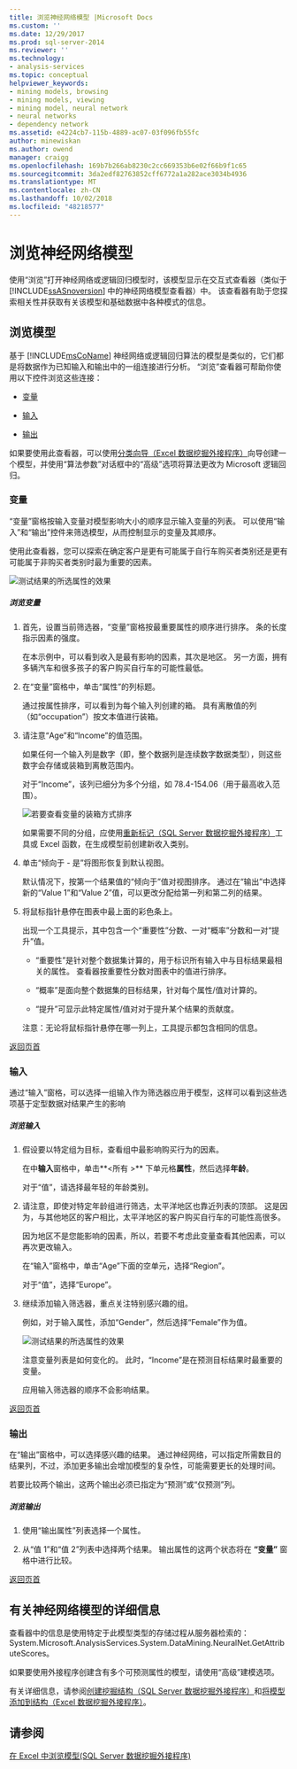 ```yaml
---
title: 浏览神经网络模型 |Microsoft Docs
ms.custom: ''
ms.date: 12/29/2017
ms.prod: sql-server-2014
ms.reviewer: ''
ms.technology:
- analysis-services
ms.topic: conceptual
helpviewer_keywords:
- mining models, browsing
- mining models, viewing
- mining model, neural network
- neural networks
- dependency network
ms.assetid: e4224cb7-115b-4889-ac07-03f096fb55fc
author: minewiskan
ms.author: owend
manager: craigg
ms.openlocfilehash: 169b7b266ab8230c2cc669353b6e02f66b9f1c65
ms.sourcegitcommit: 3da2edf82763852cff6772a1a282ace3034b4936
ms.translationtype: MT
ms.contentlocale: zh-CN
ms.lasthandoff: 10/02/2018
ms.locfileid: "48218577"
---
```

# <a name="browsing-a-neural-network-model"></a>浏览神经网络模型
  使用“浏览”打开神经网络或逻辑回归模型时，该模型显示在交互式查看器（类似于 [!INCLUDE[ssASnoversion](../includes/ssasnoversion-md.md)] 中的神经网络模型查看器）中。 该查看器有助于您探索相关性并获取有关该模型和基础数据中各种模式的信息。  
  
##  <a name="BKMK_Tabs"></a> 浏览模型  
 基于 [!INCLUDE[msCoName](../includes/msconame-md.md)] 神经网络或逻辑回归算法的模型是类似的，它们都是将数据作为已知输入和输出中的一组连接进行分析。 “浏览”查看器可帮助你使用以下控件浏览这些连接：  
  
-   [变量](#BKMK_Variables)  
  
-   [输入](#BKMK_Inputs)  
  
-   [输出](#BKMK_Outputs)  
  
 如果要使用此查看器，可以使用[分类向导（Excel 数据挖掘外接程序）](classify-wizard-data-mining-add-ins-for-excel.md)向导创建一个模型，并使用“算法参数”对话框中的“高级”选项将算法更改为 Microsoft 逻辑回归。  
  
###  <a name="BKMK_Variables"></a> 变量  
 “变量”窗格按输入变量对模型影响大小的顺序显示输入变量的列表。 可以使用“输入”和“输出”控件来筛选模型，从而控制显示的变量及其顺序。  
  
 使用此查看器，您可以探索在确定客户是更有可能属于自行车购买者类别还是更有可能属于非购买者类别时最为重要的因素。  
  
 ![测试结果的所选属性的效果](media/dm13-neuralnet-agebuyer1.gif "测试对所选属性的结果的影响")  
  
##### <a name="explore-variables"></a>浏览变量  
  
1.  首先，设置当前筛选器，“变量”窗格按最重要属性的顺序进行排序。 条的长度指示因素的强度。  
  
     在本示例中，可以看到收入是最有影响的因素，其次是地区。 另一方面，拥有多辆汽车和很多孩子的客户购买自行车的可能性最低。  
  
2.  在“变量”窗格中，单击“属性”的列标题。  
  
     通过按属性排序，可以看到为每个输入列创建的箱。 具有离散值的列（如“occupation”）按文本值进行装箱。  
  
3.  请注意“Age”和“Income”的值范围。  
  
     如果任何一个输入列是数字（即，整个数据列是连续数字数据类型），则这些数字会存储或装箱到离散范围内。  
  
     对于“Income”，该列已细分为多个分组，如 78.4-154.06（用于最高收入范围）。  
  
     ![若要查看变量的装箱方式排序](media/dm13-nn-bucketing-variables.gif "排序可查看变量的装箱方式")  
  
     如果需要不同的分组，应使用[重新标记（SQL Server 数据挖掘外接程序）](relabel-sql-server-data-mining-add-ins.md)工具或 Excel 函数，在生成模型前创建新收入类别。  
  
4.  单击“倾向于 - 是”将图形恢复到默认视图。  
  
     默认情况下，按第一个结果值的“倾向于”值对视图排序。 通过在“输出”中选择新的“Value 1”和“Value 2”值，可以更改分配给第一列和第二列的结果。  
  
5.  将鼠标指针悬停在图表中最上面的彩色条上。  
  
     出现一个工具提示，其中包含一个“重要性”分数、一对“概率”分数和一对“提升”值。  
  
    -   “重要性”是针对整个数据集计算的，用于标识所有输入中与目标结果最相关的属性。 查看器按重要性分数对图表中的值进行排序。  
  
    -   “概率”是面向整个数据集的目标结果，针对每个属性/值对计算的。  
  
    -   “提升”可显示此特定属性/值对对于提升某个结果的贡献度。  
  
     注意：无论将鼠标指针悬停在哪一列上，工具提示都包含相同的信息。  
  
 [返回页首](#BKMK_Tabs)  
  
###  <a name="BKMK_Inputs"></a> 输入  
 通过“输入”窗格，可以选择一组输入作为筛选器应用于模型，这样可以看到这些选项基于定型数据对结果产生的影响  
  
##### <a name="explore-inputs"></a>浏览输入  
  
1.  假设要以特定组为目标，查看组中最影响购买行为的因素。  
  
     在中**输入**窗格中，单击**\<所有 >** 下单元格**属性**，然后选择**年龄**。  
  
     对于“值”，请选择最年轻的年龄类别。  
  
2.  请注意，即使对特定年龄组进行筛选，太平洋地区也靠近列表的顶部。 这是因为，与其他地区的客户相比，太平洋地区的客户购买自行车的可能性高很多。  
  
     因为地区不是您能影响的因素，所以，若要不考虑此变量查看其他因素，可以再次更改输入。  
  
     在“输入”窗格中，单击“Age”下面的空单元，选择“Region”。  
  
     对于“值”，选择“Europe”。  
  
3.  继续添加输入筛选器，重点关注特别感兴趣的组。  
  
     例如，对于输入属性，添加“Gender”，然后选择“Female”作为值。  
  
     ![测试结果的所选属性的效果](media/dm13-neuralnet-agebuyer2.gif "测试对所选属性的结果的影响")  
  
     注意变量列表是如何变化的。 此时，“Income”是在预测目标结果时最重要的变量。  
  
     应用输入筛选器的顺序不会影响结果。  
  
 [返回页首](#BKMK_Tabs)  
  
###  <a name="BKMK_Outputs"></a> 输出  
 在“输出”窗格中，可以选择感兴趣的结果。 通过神经网络，可以指定所需数目的结果列，不过，添加更多输出会增加模型的复杂性，可能需要更长的处理时间。  
  
 若要比较两个输出，这两个输出必须已指定为“预测”或“仅预测”列。  
  
##### <a name="explore-outputs"></a>浏览输出  
  
1.  使用“输出属性”列表选择一个属性。  
  
2.  从“值 1”和“值 2”列表中选择两个结果。 输出属性的这两个状态将在 **“变量”** 窗格中进行比较。  
  
 [返回页首](#BKMK_Tabs)  
  
## <a name="more-about-neural-network-models"></a>有关神经网络模型的详细信息  
 查看器中的信息是使用特定于此模型类型的存储过程从服务器检索的：System.Microsoft.AnalysisServices.System.DataMining.NeuralNet.GetAttributeScores。  
  
 如果要使用外接程序创建含有多个可预测属性的模型，请使用“高级”建模选项。  
  
 有关详细信息，请参阅[创建挖掘结构（SQL Server 数据挖掘外接程序）](create-mining-structure-sql-server-data-mining-add-ins.md)和[将模型添加到结构（Excel 数据挖掘外接程序）](add-model-to-structure-data-mining-add-ins-for-excel.md)。  
  
## <a name="see-also"></a>请参阅  
 [在 Excel 中浏览模型&#40;SQL Server 数据挖掘外接程序&#41;](browsing-models-in-excel-sql-server-data-mining-add-ins.md)  
  
  
